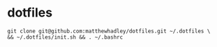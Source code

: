 # dotfiles

```
git clone git@github.com:matthewhadley/dotfiles.git ~/.dotfiles \
&& ~/.dotfiles/init.sh && . ~/.bashrc
```
